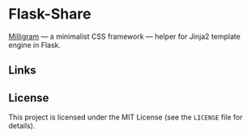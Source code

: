 # Flask-Share

[Milligram](https://milligram.io/) — a minimalist CSS framework — helper for Jinja2 template engine in Flask.

## Links

## License

This project is licensed under the MIT License (see the
`LICENSE` file for details).
